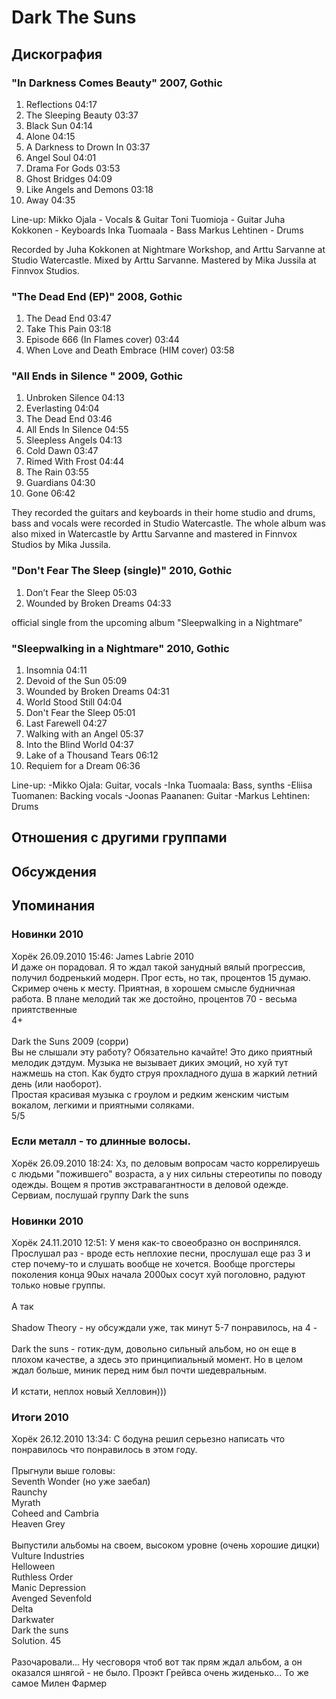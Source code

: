 # Dark The Suns



## Дискография

### "In Darkness Comes Beauty" 2007, Gothic

1. Reflections 04:17
2. The Sleeping Beauty 03:37 
3. Black Sun 04:14  
4. Alone 04:15 
5. A Darkness to Drown In 03:37 
6. Angel Soul 04:01 
7. Drama For Gods 03:53 
8. Ghost Bridges 04:09  
9. Like Angels and Demons 03:18
10. Away 04:35 



Line-up:
Mikko Ojala - Vocals & Guitar
Toni Tuomioja - Guitar
Juha Kokkonen - Keyboards
Inka Tuomaala - Bass
Markus Lehtinen - Drums

Recorded by Juha Kokkonen at Nightmare Workshop, and Arttu Sarvanne at Studio
Watercastle.
Mixed by Arttu Sarvanne.
Mastered by Mika Jussila at Finnvox Studios. 

### "The Dead End (EP)" 2008, Gothic

1. The Dead End 03:47 
2. Take This Pain 03:18  
3. Episode 666 (In Flames cover) 03:44  
4. When Love and Death Embrace (HIM cover) 03:58 


### "All Ends in Silence " 2009, Gothic

1. Unbroken Silence 04:13
2. Everlasting 04:04 
3. The Dead End 03:46 
4. All Ends In Silence 04:55 
5. Sleepless Angels 04:13 
6. Cold Dawn 03:47 
7. Rimed With Frost 04:44  
8. The Rain 03:55 
9. Guardians 04:30  
10. Gone 06:42 



They recorded the guitars and keyboards in their home studio and drums, bass and
vocals were recorded in Studio Watercastle. The whole album was also mixed in
Watercastle by Arttu Sarvanne and mastered in Finnvox Studios by Mika Jussila.

### "Don't Fear The Sleep (single)" 2010, Gothic

1. Don’t Fear the Sleep 05:03  
2. Wounded by Broken Dreams 04:33 
 
official single from the upcoming album "Sleepwalking in a Nightmare" 

### "Sleepwalking in a Nightmare" 2010, Gothic

1. Insomnia 04:11  
2. Devoid of the Sun 05:09  
3. Wounded by Broken Dreams 04:31  
4. World Stood Still 04:04  
5. Don't Fear the Sleep 05:01  
6. Last Farewell 04:27  
7. Walking with an Angel 05:37  
8. Into the Blind World 04:37  
9. Lake of a Thousand Tears 06:12  
10. Requiem for a Dream 06:36 


Line-up:
-Mikko Ojala: Guitar, vocals
-Inka Tuomaala: Bass, synths
-Eliisa Tuomanen: Backing vocals
-Joonas Paananen: Guitar
-Markus Lehtinen: Drums 


## Отношения с другими группами


## Обсуждения


## Упоминания

### Новинки 2010

Хорёк 26.09.2010 15:46:
James Labrie 2010<BR>И даже он порадовал. Я то ждал такой занудный вялый прогрессив, получил бодренький модерн. Прог есть, но так, процентов 15 думаю. Скример очень к месту. Приятная, в хорошем смысле будничная работа. В плане мелодий так же достойно, процентов 70 - весьма приятственные <BR>4+<BR><BR>Dark the Suns 2009 (сорри)<BR>Вы не слышали эту работу? Обязательно качайте! Это дико приятный мелодик дэтдум. Музыка не вызывает диких эмоций, но хуй тут нажмешь на стоп. Как будто струя прохладного душа в жаркий летний день (или наоборот).<BR>Простая красивая музыка с гроулом и редким женским чистым вокалом, легкими и приятными соляками.<BR>5/5

### Если металл - то длинные волосы.

Хорёк 26.09.2010 18:24:
Хз, по деловым вопросам часто коррелируешь с людьми "пожившего" возраста, а у них сильны стереотипы по поводу одежды. Вощем я против экстравагантности в деловой одежде.<BR>Сервиам, послушай группу Dark the suns

### Новинки 2010

Хорёк 24.11.2010 12:51:
У меня как-то своеобразно он воспринялся. Прослушал раз - вроде есть неплохие песни, прослушал еще раз 3 и стер почему-то и слушать вообще не хочется. Вообще прогстеры поколения конца 90ых начала 2000ых сосут хуй поголовно, радуют только новые группы.<BR><BR>А так<BR><BR>Shadow Theory - ну обсуждали уже, так минут 5-7 понравилось, на 4 -<BR><BR>Dark the suns - готик-дум, довольно сильный альбом, но он еще в плохом качестве, а здесь это принципиальный момент. Но в целом ждал больше, миник перед ним был почти шедевральным.<BR><BR>И кстати, неплох новый Хелловин)))

### Итоги 2010

Хорёк 26.12.2010 13:34:
С бодуна решил серьезно написать что понравилось что понравилось в этом году.<BR><BR>Прыгнули выше головы: <BR>Seventh Wonder (но уже заебал)<BR>Raunchy<BR>Myrath<BR>Coheed and Cambria<BR>Heaven Grey<BR><BR>Выпустили альбомы на своем, высоком уровне (очень хорошие дицки)<BR>Vulture Industries<BR>Helloween<BR>Ruthless Order<BR>Manic Depression<BR>Avenged Sevenfold<BR>Delta<BR>Darkwater<BR>Dark the suns<BR>Solution. 45<BR><BR>Разочаровали... Ну чесговоря чтоб вот так прям ждал альбом, а он оказался шнягой - не было. Проэкт Грейвса очень жиденько... То же самое Милен Фармер

